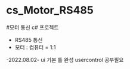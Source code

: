 # cs_Motor_RS485


#모터 통신 c# 프로젝트

- RS485 통신
- 모터 : 컴퓨터 = 1:1


-2022.08.02-
ui 기본 틀 완성
usercontrol 공부필요
